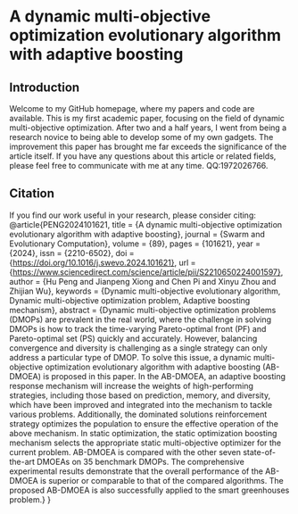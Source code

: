 A dynamic multi-objective optimization evolutionary algorithm with adaptive boosting
======
Introduction
-------
Welcome to my GitHub homepage, where my papers and code are available. 
This is my first academic paper, focusing on the field of dynamic multi-objective optimization. After two and a half years, I went from being a research novice to being able to develop some of my own gadgets. 
The improvement this paper has brought me far exceeds the significance of the article itself.
If you have any questions about this article or related fields, please feel free to communicate with me at any time. QQ:1972026766.

Citation
-----
If you find our work useful in your research, please consider citing:
@article{PENG2024101621,
title = {A dynamic multi-objective optimization evolutionary algorithm with adaptive boosting},
journal = {Swarm and Evolutionary Computation},
volume = {89},
pages = {101621},
year = {2024},
issn = {2210-6502},
doi = {https://doi.org/10.1016/j.swevo.2024.101621},
url = {https://www.sciencedirect.com/science/article/pii/S2210650224001597},
author = {Hu Peng and Jianpeng Xiong and Chen Pi and Xinyu Zhou and Zhijian Wu},
keywords = {Dynamic multi-objective evolutionary algorithm, Dynamic multi-objective optimization problem, Adaptive boosting mechanism},
abstract = {Dynamic multi-objective optimization problems (DMOPs) are prevalent in the real world, where the challenge in solving DMOPs is how to track the time-varying Pareto-optimal front (PF) and Pareto-optimal set (PS) quickly and accurately. However, balancing convergence and diversity is challenging as a single strategy can only address a particular type of DMOP. To solve this issue, a dynamic multi-objective optimization evolutionary algorithm with adaptive boosting (AB-DMOEA) is proposed in this paper. In the AB-DMOEA, an adaptive boosting response mechanism will increase the weights of high-performing strategies, including those based on prediction, memory, and diversity, which have been improved and integrated into the mechanism to tackle various problems. Additionally, the dominated solutions reinforcement strategy optimizes the population to ensure the effective operation of the above mechanism. In static optimization, the static optimization boosting mechanism selects the appropriate static multi-objective optimizer for the current problem. AB-DMOEA is compared with the other seven state-of-the-art DMOEAs on 35 benchmark DMOPs. The comprehensive experimental results demonstrate that the overall performance of the AB-DMOEA is superior or comparable to that of the compared algorithms. The proposed AB-DMOEA is also successfully applied to the smart greenhouses problem.}
}

